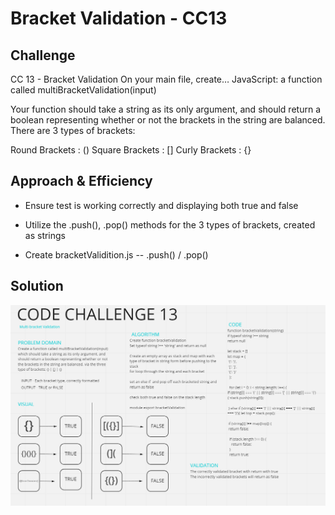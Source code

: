 # Bracket Validation - CC13

## Challenge
CC 13 - Bracket Validation
On your main file, create…
JavaScript: a function called multiBracketValidation(input)

Your function should take a string as its only argument, and should return a boolean representing whether or not the brackets in the string are balanced. There are 3 types of brackets:

Round Brackets : ()
Square Brackets : []
Curly Brackets : {}

## Approach & Efficiency
- Ensure test is working correctly and displaying both true and false
- Utilize the .push(), .pop() methods for the 3 types of brackets, created as strings

- Create bracketValidition.js -- .push() / .pop() 

## Solution
![WhiteBoard](CC13.png)
